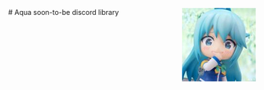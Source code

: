<img src="https://github.com/LewisTehMinerz/Aqua/raw/master/aqua.jpg" align="right">
# Aqua
soon-to-be discord library
